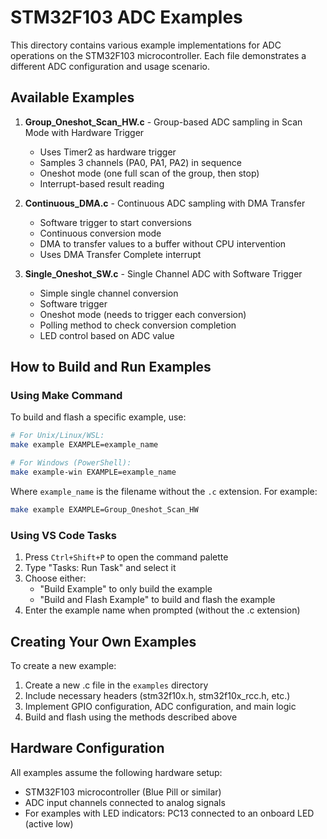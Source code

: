 # STM32F103 ADC Examples

This directory contains various example implementations for ADC operations on the STM32F103 microcontroller. Each file demonstrates a different ADC configuration and usage scenario.

## Available Examples

1. **Group_Oneshot_Scan_HW.c** - Group-based ADC sampling in Scan Mode with Hardware Trigger
   - Uses Timer2 as hardware trigger
   - Samples 3 channels (PA0, PA1, PA2) in sequence
   - Oneshot mode (one full scan of the group, then stop)
   - Interrupt-based result reading

2. **Continuous_DMA.c** - Continuous ADC sampling with DMA Transfer
   - Software trigger to start conversions
   - Continuous conversion mode
   - DMA to transfer values to a buffer without CPU intervention
   - Uses DMA Transfer Complete interrupt

3. **Single_Oneshot_SW.c** - Single Channel ADC with Software Trigger
   - Simple single channel conversion
   - Software trigger
   - Oneshot mode (needs to trigger each conversion)
   - Polling method to check conversion completion
   - LED control based on ADC value

## How to Build and Run Examples

### Using Make Command

To build and flash a specific example, use:

```bash
# For Unix/Linux/WSL:
make example EXAMPLE=example_name

# For Windows (PowerShell):
make example-win EXAMPLE=example_name
```

Where `example_name` is the filename without the `.c` extension. For example:

```bash
make example EXAMPLE=Group_Oneshot_Scan_HW
```

### Using VS Code Tasks

1. Press `Ctrl+Shift+P` to open the command palette
2. Type "Tasks: Run Task" and select it
3. Choose either:
   - "Build Example" to only build the example
   - "Build and Flash Example" to build and flash the example
4. Enter the example name when prompted (without the .c extension)

## Creating Your Own Examples

To create a new example:

1. Create a new .c file in the `examples` directory
2. Include necessary headers (stm32f10x.h, stm32f10x_rcc.h, etc.)
3. Implement GPIO configuration, ADC configuration, and main logic
4. Build and flash using the methods described above

## Hardware Configuration

All examples assume the following hardware setup:

- STM32F103 microcontroller (Blue Pill or similar)
- ADC input channels connected to analog signals
- For examples with LED indicators: PC13 connected to an onboard LED (active low)
